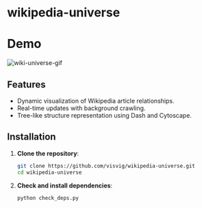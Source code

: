 # wikipedia-universe

# Demo

![wiki-universe-gif](https://github.com/user-attachments/assets/4a1be8f5-4b78-4af7-b178-7e5fa83ac18b)

## Features

- Dynamic visualization of Wikipedia article relationships.
- Real-time updates with background crawling.
- Tree-like structure representation using Dash and Cytoscape.

## Installation

1. **Clone the repository**:
   ```bash
   git clone https://github.com/visvig/wikipedia-universe.git
   cd wikipedia-universe

2. **Check and install dependencies**:
   ```bash
   python check_deps.py




